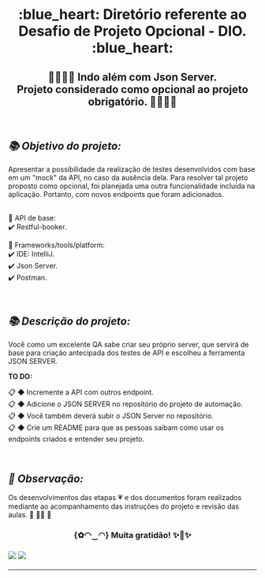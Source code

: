 <h1 align="center"> :blue_heart: Diretório referente ao Desafio de Projeto Opcional - DIO. :blue_heart:<br/>
 </h1>

<h2 align="center"> 💛👩‍💻🧡 Indo além com Json Server.<br/>Projeto considerado como opcional ao projeto obrigatório. 🧡👩‍💻💛 </h2><br/>

***<h2> 📚 Objetivo do projeto: </h2>***

Apresentar a possibilidade da realização de testes desenvolvidos com base em um "mock" da API, no caso da ausência dela. Para resolver tal projeto proposto como opcional, foi planejada uma outra funcionalidade incluída na aplicação. Portanto, com novos endpoints que foram adicionados.<br/>

<br/>:blue_book: API de base:<br/>
:heavy_check_mark: Restful-booker.<br/> 

:blue_book: Frameworks/tools/platform:<br/>
:heavy_check_mark: IDE: IntelliJ.<br/>
:heavy_check_mark: Json Server.<br/> 
:heavy_check_mark: Postman.<br/> 


<br/>***<h2> 📚 Descrição do projeto: </h2>***

Você como um excelente QA sabe criar seu próprio server, que servirá de base para criação antecipada dos testes de API e escolheu a ferramenta JSON SERVER.<br/>

**TO DO:**

:clipboard: ◆ Incremente a API com outros endpoint.</br>
:clipboard: ◆ Adicione o JSON SERVER no repositório do projeto de automação.</br>
:clipboard: ◆ Você também deverá subir o JSON Server no repositório.</br>
:clipboard: ◆ Crie um README para que as pessoas saibam como usar os endpoints criados e entender seu projeto.</br>


<br/>***<h2> :pencil: Observação: </h2>***
Os desenvolvimentos das etapas 💗 e dos documentos foram realizados mediante ao acompanhamento das instruções do projeto e revisão das aulas. 💛 👩‍💻 🧡
  
<h3 align="center"> {✿◠‿◠} Muita gratidão! ✨🤗✨<br/><h3>  


![](https://blog.postman.com/wp-content/uploads/2022/05/How-to-Test-JSON-Properties-in-Postman@2x-1.jpg)
![](https://modalgr.com.br/wp-content/uploads/2021/10/postman-platform-for-api-development-social-card.jpg)

___

